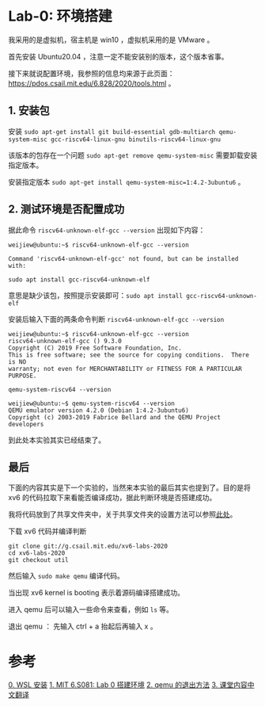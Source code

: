 # Lab-0: 环境搭建

我采用的是虚拟机，宿主机是 win10 ，虚拟机采用的是 VMware 。

首先安装 Ubuntu20.04 ，注意一定不能安装别的版本，这个版本省事。

接下来就说配置环境，我参照的信息均来源于此页面： https://pdos.csail.mit.edu/6.828/2020/tools.html 。

## 1. 安装包

安装 `sudo apt-get install git build-essential gdb-multiarch qemu-system-misc gcc-riscv64-linux-gnu binutils-riscv64-linux-gnu` 

该版本的包存在一个问题 `sudo apt-get remove qemu-system-misc` 需要卸载安装指定版本。

安装指定版本 `sudo apt-get install qemu-system-misc=1:4.2-3ubuntu6` 。

## 2. 测试环境是否配置成功

据此命令 `riscv64-unknown-elf-gcc --version` 出现如下内容：

    weijiew@ubuntu:~$ riscv64-unknown-elf-gcc --version

    Command 'riscv64-unknown-elf-gcc' not found, but can be installed with:

    sudo apt install gcc-riscv64-unknown-elf

意思是缺少该包，按照提示安装即可：`sudo apt install gcc-riscv64-unknown-elf`

安装后输入下面的两条命令判断 `riscv64-unknown-elf-gcc --version`

    weijiew@ubuntu:~$ riscv64-unknown-elf-gcc --version
    riscv64-unknown-elf-gcc () 9.3.0
    Copyright (C) 2019 Free Software Foundation, Inc.
    This is free software; see the source for copying conditions.  There is NO
    warranty; not even for MERCHANTABILITY or FITNESS FOR A PARTICULAR PURPOSE.

`qemu-system-riscv64 --version`

    weijiew@ubuntu:~$ qemu-system-riscv64 --version
    QEMU emulator version 4.2.0 (Debian 1:4.2-3ubuntu6)
    Copyright (c) 2003-2019 Fabrice Bellard and the QEMU Project developers

到此处本实验其实已经结束了。

## 最后

下面的内容其实是下一个实验的，当然来本实验的最后其实也提到了。目的是将 xv6 的代码拉取下来看能否编译成功，据此判断环境是否搭建成功。

我将代码放到了共享文件夹中，关于共享文件夹的设置方法可以参照[此处](https://zhuanlan.zhihu.com/p/42203768)。

下载 xv6 代码并编译判断

    git clone git://g.csail.mit.edu/xv6-labs-2020
    cd xv6-labs-2020
    git checkout util

然后输入 `sudo make qemu` 编译代码。

当出现 xv6 kernel is booting 表示着源码编译搭建成功。

进入 qemu 后可以输入一些命令来查看，例如 `ls` 等。

退出 qemu ： 先输入 ctrl + a 抬起后再输入 x 。


# 参考

[0. WSL 安装](https://blog.csdn.net/z2876563/article/details/117023126)
[1. MIT 6.S081: Lab 0 搭建环境](https://zhuanlan.zhihu.com/p/343655412)
[2. qemu 的退出方法](https://blog.csdn.net/zsj1126/article/details/104054913)
[3. 课堂内容中文翻译](https://mit-public-courses-cn-translatio.gitbook.io/mit6-s081/)
